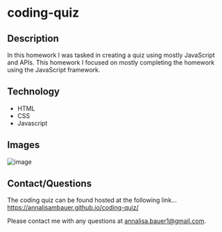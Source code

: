 # coding-quiz

## Description

In this homework I was tasked in creating a quiz using mostly JavaScript and APIs. This homework I focused on mostly completing the homework using the JavaScript framework. 

## Technology

- HTML
- CSS
- Javascript

## Images

![image](https://user-images.githubusercontent.com/87721575/131609378-13c4fb99-853c-4eb0-b2ad-845dd9f2ae16.png)


## Contact/Questions

The coding quiz can be found hosted at the following link... https://annalisambauer.github.io/coding-quiz/ 

Please contact me with any questions at annalisa.bauer1@gmail.com.
